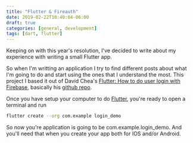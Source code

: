 ```yaml
---
title: "Flutter & Fireauth"
date: 2019-02-22T10:40:04-06:00
draft: true
categories: [general, development]
tags: [dart, flutter]
---
```

Keeping on with this year's resolution, I've decided to write about my experience with writing a small Flutter app.

So when I'm writting an application I try to find different posts about what I'm going to do and start using the ones that I understand the most. This project I based it out of David Chea's [Flutter: How to do user login with Firebase](https://medium.com/flutterpub/flutter-how-to-do-user-login-with-firebase-a6af760b14d5), basically his [github repo](https://github.com/tattwei46/flutter_login_demo).

Once you have setup your computer to do [Flutter](https://flutter.io/docs/get-started/install), you're ready to open a terminal and run

```bash
flutter create --org com.example login_demo
```

So now you're application is going to be com.example.login_demo. And you'll need that when you create your app both for IOS and/or Android.